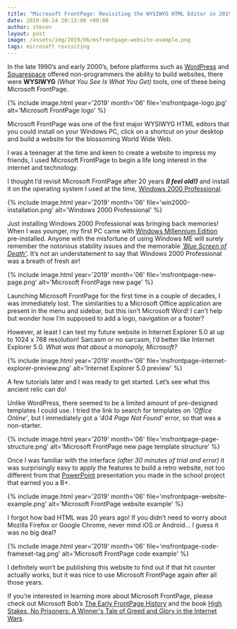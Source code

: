 ```yaml
---
title: "Microsoft FrontPage: Revisiting the WYSIWYG HTML Editor in 2019"
date: 2019-06-24 20:13:00 +00:00
author: steven
layout: post
image: /assets/img/2019/06/msfrontpage-website-example.png
tags: microsoft revisiting
---
```


In the late 1990’s and early 2000’s, before platforms such as [WordPress](https://wordpress.org/) and [Squarespace](https://www.squarespace.com) offered non-programmers the ability to build websites, there were **WYSIWYG** *(What You See Is What You Get)* tools, one of these being Microsoft FrontPage.

{%
    include image.html
    year='2019'
    month='06'
    file='msfrontpage-logo.jpg'
    alt='Microsoft FrontPage logo'
%}

Microsoft FrontPage was one of the first major WYSIWYG HTML editors that you could install on your Windows PC, click on a shortcut on your desktop and build a website for the blossoming World Wide Web.

I was a teenager at the time and keen to create a website to impress my friends, I used Microsoft FrontPage to begin a life long interest in the internet and technology.

I thought I’d revisit Microsoft FrontPage after 20 years ***(I feel old!)*** and install it on the operating system I used at the time, [Windows 2000 Professional](http://news.bbc.co.uk/2/hi/business/642671.stm).

{%
    include image.html
    year='2019'
    month='06'
    file='win2000-installation.png'
    alt='Windows 2000 Professional'
%}

Just installing Windows 2000 Professional was bringing back memories! When I was younger, my first PC came with [Windows Millennium Edition](https://www.thurrott.com/windows/90610/throwback-thursday-windows-millennium-edition) pre-installed. Anyone with the misfortune of using Windows ME will surely remember the notorious stability issues and the memorable *['Blue Screen of Death'](https://www.howtogeek.com/163452/everything-you-need-to-know-about-the-blue-screen-of-death/)*. It’s not an understatement to say that Windows 2000 Professional was a breath of fresh air!

{%
    include image.html
    year='2019'
    month='06'
    file='msfrontpage-new-page.png'
    alt='Microsoft FrontPage new page'
%}

Launching Microsoft FrontPage for the first time in a couple of decades, I was immediately lost. The similarities to a Microsoft Office application are present in the menu and sidebar, but this isn't Microsoft Word! I can’t help but wonder how I’m supposed to add a logo, navigation or a footer?

However, at least I can test my future website in Internet Explorer 5.0 at up to 1024 x 768 resolution! Sarcasm or no sarcasm, I’d better like Internet Explorer 5.0. *What was that about a monopoly, Microsoft?*

{%
    include image.html
    year='2019'
    month='06'
    file='msfrontpage-internet-explorer-preview.png'
    alt='Internet Explorer 5.0 preview'
%}

A few tutorials later and I was ready to get started. Let’s see what this ancient relic can do!

Unlike WordPress, there seemed to be a limited amount of pre-designed templates I could use. I tried the link to search for templates on *‘Office Online’*, but I immediately got a *‘404 Page Not Found’* error, so that was a non-starter.

{%
    include image.html
    year='2019'
    month='06'
    file='msfrontpage-page-structure.png'
    alt='Microsoft FrontPage new page template structure'
%}

Once I was familiar with the interface *(after 30 minutes of trial and error)* it was surprisingly easy to apply the features to build a retro website, not too different from that [PowerPoint](https://www.free-power-point-templates.com/articles/history-of-powerpoint-the-amazing-facts-you-did-not-know/) presentation you made in the school project that earned you a B+.

{%
    include image.html
    year='2019'
    month='06'
    file='msfrontpage-website-example.png'
    alt='Microsoft FrontPage website example'
%}

I forgot how bad HTML was 20 years ago! If you didn’t need to worry about Mozilla Firefox or Google Chrome, never mind iOS or Android... I guess it was no big deal?

{%
    include image.html
    year='2019'
    month='06'
    file='msfrontpage-code-frameset-tag.png'
    alt='Microsoft FrontPage code example'
%}

I definitely won’t be publishing this website to find out if that hit counter actually works, but it was nice to use Microsoft FrontPage again after all those years.

If you’re interested in learning more about Microsoft FrontPage, please check out Microsoft Bob’s [The Early FrontPage History](http://www.microsoftbob.com/post/The-Early-FrontPage-History) and the book [High Stakes, No Prisoners: A Winner's Tale of Greed and Glory in the Internet Wars](https://www.goodreads.com/book/show/1077156.High_Stakes_No_Prisoners_).